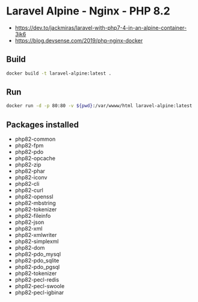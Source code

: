 # Laravel Alpine - Nginx - PHP 8.2

- https://dev.to/jackmiras/laravel-with-php7-4-in-an-alpine-container-3jk6
- https://blog.devsense.com/2019/php-nginx-docker

## Build

```bash
docker build -t laravel-alpine:latest .
```

## Run

```bash
docker run -d -p 80:80 -v ${pwd}:/var/wwww/html laravel-alpine:latest
```

## Packages installed
* php82-common 
* php82-fpm 
* php82-pdo 
* php82-opcache 
* php82-zip 
* php82-phar 
* php82-iconv 
* php82-cli 
* php82-curl 
* php82-openssl 
* php82-mbstring 
* php82-tokenizer 
* php82-fileinfo 
* php82-json 
* php82-xml 
* php82-xmlwriter 
* php82-simplexml 
* php82-dom 
* php82-pdo_mysql 
* php82-pdo_sqlite 
* php82-pdo_pgsql 
* php82-tokenizer 
* php82-pecl-redis 
* php82-pecl-swoole 
* php82-pecl-igbinar
